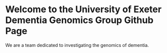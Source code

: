 # Welcome to the University of Exeter Dementia Genomics Group Github Page

We are a team dedicated to investigating the genomics of dementia. 
